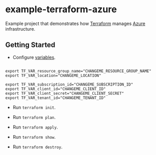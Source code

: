 # example-terraform-azure

Example project that demonstrates how [Terraform][terraform-link] manages [Azure][azure-link] infrastructure.

## Getting Started

* Configure [variables][terraform-link-docs-configuration-variables].

```shell

export TF_VAR_resource_group_name="CHANGEME_RESOURCE_GROUP_NAME"
export TF_VAR_location="CHANGEME_LOCATION"

export TF_VAR_subscription_id="CHANGEME_SUBSCRIPTION_ID"
export TF_VAR_client_id="CHANGEME_CLIENT_ID"
export TF_VAR_client_secret="CHANGEME_CLIENT_SECRET"
export TF_VAR_tenant_id="CHANGEME_TENANT_ID"

```

* Run `terraform init`.

* Run `terraform plan`.

* Run `terraform apply`.

* Run `terraform show`.

* Run `terraform destroy`.

[terraform-link]: https://www.terraform.io/
[azure-link]: https://azure.microsoft.com/
[terraform-link-docs-configuration-variables]: https://www.terraform.io/docs/configuration/variables.html#environment-variables
